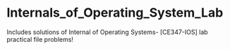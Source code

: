 # Internals_of_Operating_System_Lab
 Includes solutions of Internal of Operating Systems- [CE347-IOS] lab practical file problems!
